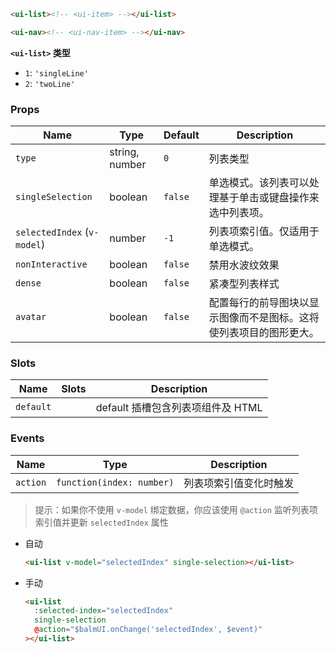 ```html
<ui-list><!-- <ui-item> --></ui-list>

<ui-nav><!-- <ui-nav-item> --></ui-nav>
```

**`<ui-list>` 类型**

- `1`: `'singleLine'`
- `2`: `'twoLine'`

### Props

| Name                        | Type           | Default | Description                                                        |
| --------------------------- | -------------- | ------- | ------------------------------------------------------------------ |
| `type`                      | string, number | `0`     | 列表类型                                                           |
| `singleSelection`           | boolean        | `false` | 单选模式。该列表可以处理基于单击或键盘操作来选中列表项。           |
| `selectedIndex` (`v-model`) | number         | `-1`    | 列表项索引值。仅适用于单选模式。                                   |
| `nonInteractive`            | boolean        | `false` | 禁用水波纹效果                                                     |
| `dense`                     | boolean        | `false` | 紧凑型列表样式                                                     |
| `avatar`                    | boolean        | `false` | 配置每行的前导图块以显示图像而不是图标。这将使列表项目的图形更大。 |

### Slots

| Name      | Slots | Description                       |
| --------- | ----- | --------------------------------- |
| `default` |       | default 插槽包含列表项组件及 HTML |

### Events

| Name     | Type                      | Description            |
| -------- | ------------------------- | ---------------------- |
| `action` | `function(index: number)` | 列表项索引值变化时触发 |

> 提示：如果你不使用 `v-model` 绑定数据，你应该使用 `@action` 监听列表项索引值并更新 `selectedIndex` 属性

- 自动

  ```html
  <ui-list v-model="selectedIndex" single-selection></ui-list>
  ```

- 手动

  ```html
  <ui-list
    :selected-index="selectedIndex"
    single-selection
    @action="$balmUI.onChange('selectedIndex', $event)"
  ></ui-list>
  ```
